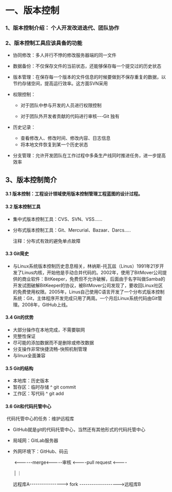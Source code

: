 # 一、版本控制

### 1、版本控制介绍： 个人开发改进迭代、团队协作

### 2、版本控制工具应该具备的功能

* 协同修改：多人并行不悖的修改服务器端的同一文件

* 数据备份：不仅保存文件的当前状态，还能够保存每一个提交过的历史状态
* 版本管理：在保存每一个版本的文件信息的时候要做到不保存重复的数据，以节约存储空间，提高运行效率。这方面SVN采用 

* 权限控制：

  * 对于团队中参与开发的人员进行权限控制

  * 对于团队外开发者贡献的代码进行审核---Git 独有

* 历史记录：

  * 查看修改人、修改时间、修改内容、日志信息
  * 将本地文件恢复到某一个历史状态 

* 分支管理：允许开发团队在工作过程中多条生产线同时推进任务，进一步提高效率

## 3、版本控制简介

#### 3.1 版本控制：工程设计领域使用版本控制管理工程蓝图的设计过程。

#### 3.2 版本控制工具

* 集中式版本控制工具：CVS、SVN、VSS......

* 分布式版本控制工具：Git、Mercurial、Bazaar、Darcs.....

  注释：分布式有效的避免单点故障

#### 3.3 Git简史

* 与Linux系统版本控制历史息息相关，林纳斯-托瓦兹（Linus）1991年21岁开发了Linus内核，开始他是手动合并代码的。2002年，使用了BitMover公司提供的商业软件：BitKeeper，免费但不允许破解，后面由于名字叫做Samba的开发试图破解BitKeeper的协议，被BitMover公司发现了，要收回Linux社区的免费使用权限。2005年，Linus自己使用C语言开发了一个分布式版本控制系统：Git，主体程序开发完成只用了两周。一个月后Linux系统代码由Git管理。2008年，GitHub上线。

#### 3.4 Git的优势

* 大部分操作在本地完成，不需要联网
* 完整性保证
* 尽可能的添加数据而不是删除或修改数据
* 分支操作非常快捷流畅-快照机制管理
* 与linux全面兼容

#### 3.5 Git的结构

* 本地库：历史版本
* 暂存区：临时存储  ^ git commit
* 工作区：写代码     ^ git add

#### 3.6 Git和代码托管中心

​	代码托管中心的任务：维护远程库

* GitHub就是git的代码托管中心，当然还有其他形式的代码托管中心

* 局域网：GitLab服务器

* 外网环境下：GitHub、码云 

  ​    <------merge<-----审核 <----pull request <----

  ​    |														              ｜

  远程库A----------------> fork ------------------->远程库B